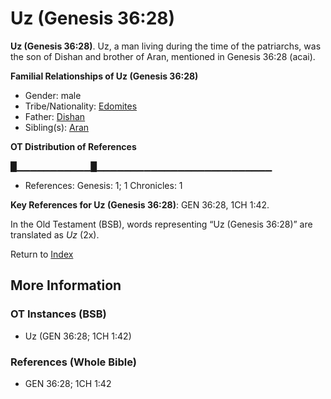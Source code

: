 # Uz (Genesis 36:28)
**Uz (Genesis 36:28)**. 
Uz, a man living during the time of the patriarchs, was the son of Dishan and brother of Aran, mentioned in Genesis 36:28 (acai). 




**Familial Relationships of Uz (Genesis 36:28)**


* Gender: male
* Tribe/Nationality: [Edomites](../../../groups/md/acai/Edom.md)
* Father: [Dishan](Dishan.md)
* Sibling(s): [Aran](Aran.md)


**OT Distribution of References**

█▁▁▁▁▁▁▁▁▁▁▁█▁▁▁▁▁▁▁▁▁▁▁▁▁▁▁▁▁▁▁▁▁▁▁▁▁▁
* References: Genesis: 1; 1 Chronicles: 1



**Key References for Uz (Genesis 36:28)**: 
GEN 36:28, 1CH 1:42. 


In the Old Testament (BSB), words representing “Uz (Genesis 36:28)” are translated as 
*Uz* (2x). 




Return to [Index](00-Index.md)

## More Information

### OT Instances (BSB)

* Uz (GEN 36:28; 1CH 1:42)



### References (Whole Bible)

* GEN 36:28; 1CH 1:42



